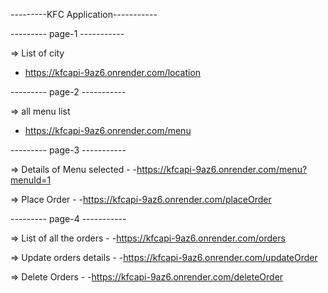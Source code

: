 ---------KFC Application-----------


--------- page-1 -----------

=> List of city 
- https://kfcapi-9az6.onrender.com/location


--------- page-2 -----------

=> all menu list 
- https://kfcapi-9az6.onrender.com/menu


--------- page-3 -----------

=> Details of Menu selected -
-https://kfcapi-9az6.onrender.com/menu?menuId=1

=> Place Order -
-https://kfcapi-9az6.onrender.com/placeOrder



--------- page-4 -----------

=> List of all the orders -
-https://kfcapi-9az6.onrender.com/orders

=> Update orders details -
-https://kfcapi-9az6.onrender.com/updateOrder

=> Delete Orders -
-https://kfcapi-9az6.onrender.com/deleteOrder
